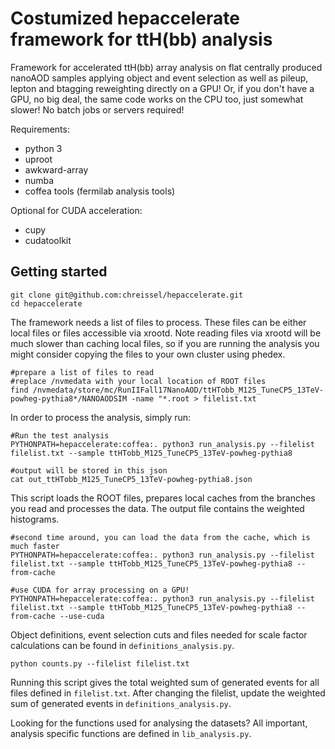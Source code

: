 # Costumized hepaccelerate framework for ttH(bb) analysis 

Framework for accelerated ttH(bb) array analysis on flat centrally produced nanoAOD samples applying object and event selection as well as pileup, lepton and btagging reweighting directly on a GPU! Or, if you don't have a GPU, no big deal, the same code works on the CPU too, just somewhat slower! No batch jobs or servers required!

Requirements:
 - python 3
 - uproot
 - awkward-array
 - numba
 - coffea tools (fermilab analysis tools)

Optional for CUDA acceleration:
 - cupy
 - cudatoolkit


## Getting started

~~~
git clone git@github.com:chreissel/hepaccelerate.git
cd hepaccelerate
~~~

The framework needs a list of files to process. These files can be either local files or files accessible via xrootd. Note reading files via xrootd will be much slower than caching local files, so if you are running the analysis you might consider copying the files to your own cluster using phedex.
~~~
#prepare a list of files to read
#replace /nvmedata with your local location of ROOT files
find /nvmedata/store/mc/RunIIFall17NanoAOD/ttHTobb_M125_TuneCP5_13TeV-powheg-pythia8*/NANOAODSIM -name "*.root > filelist.txt
~~~

In order to process the analysis, simply run:
~~~
#Run the test analysis
PYTHONPATH=hepaccelerate:coffea:. python3 run_analysis.py --filelist filelist.txt --sample ttHTobb_M125_TuneCP5_13TeV-powheg-pythia8

#output will be stored in this json
cat out_ttHTobb_M125_TuneCP5_13TeV-powheg-pythia8.json
~~~
This script loads the ROOT files, prepares local caches from the branches you read and processes the data. The output file contains the weighted histograms.
~~~
#second time around, you can load the data from the cache, which is much faster
PYTHONPATH=hepaccelerate:coffea:. python3 run_analysis.py --filelist filelist.txt --sample ttHTobb_M125_TuneCP5_13TeV-powheg-pythia8 --from-cache

#use CUDA for array processing on a GPU!
PYTHONPATH=hepaccelerate:coffea:. python3 run_analysis.py --filelist filelist.txt --sample ttHTobb_M125_TuneCP5_13TeV-powheg-pythia8 --from-cache --use-cuda
~~~

Object definitions, event selection cuts and files needed for scale factor calculations can be found in `definitions_analysis.py`. 

~~~
python counts.py --filelist filelist.txt
~~~
Running this script gives the total weighted sum of generated events for all files defined in `filelist.txt`. After changing the filelist, update the weighted sum of generated events in `definitions_analysis.py`.

Looking for the functions used for analysing the datasets? All important, analysis specific functions are defined in `lib_analysis.py`. 

